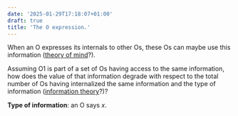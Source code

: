 ```yaml
---
date: '2025-01-29T17:18:07+01:00'
draft: true
title: 'The O expression.'
---
```


When an O expresses its internals to other Os, these Os can maybe use this information ([theory of mind](https://en.wikipedia.org/wiki/Theory_of_mind)?).

Assuming O1 is part of a set of Os having access to the same information, how does the value of that information degrade with respect to the total number of Os having internalized the same information and the type of information ([information theory](https://en.wikipedia.org/wiki/Information_theory)?)?

**Type of information**: an O says $x$. 

